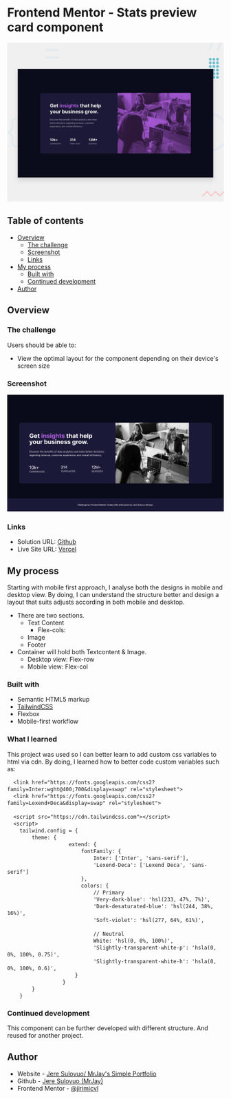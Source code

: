 # Frontend Mentor - Stats preview card component

![Design preview for the Stats preview card component coding challenge](./design/desktop-preview.jpg)

## Table of contents

- [Overview](#overview)
  - [The challenge](#the-challenge)
  - [Screenshot](#screenshot)
  - [Links](#links)
- [My process](#my-process)
  - [Built with](#built-with)
  - [Continued development](#continued-development)
- [Author](#author)

## Overview

### The challenge

Users should be able to:

- View the optimal layout for the component depending on their device's screen size

### Screenshot

![screenshot](./screenshot/screenshot.png)

### Links

- Solution URL: [Github](https://github.com/jeresulovuo/stats-preview-card-component)
- Live Site URL: [Vercel](https://mrjays-stats-preview-card-component.vercel.app/)

## My process
Starting with mobile first approach, I analyse both the designs in mobile and desktop view. By doing, I can understand the structure better and design a layout that suits adjusts according in both mobile and desktop.

- There are two sections.
    - Text Content
        - Flex-cols: 
    - Image
    - Footer
- Container will hold both Textcontent & Image.
    - Desktop view: Flex-row
    - Mobile view: Flex-col

### Built with

- Semantic HTML5 markup
- [TailwindCSS](https://tailwindcss.com/)
- Flexbox
- Mobile-first workflow

### What I learned

This project was used so I can better learn to add custom css variables to html via cdn. By doing, I learned how to better code custom variables such as:

```
  <link href="https://fonts.googleapis.com/css2?family=Inter:wght@400;700&display=swap" rel="stylesheet">
  <link href="https://fonts.googleapis.com/css2?family=Lexend+Deca&display=swap" rel="stylesheet">

  <script src="https://cdn.tailwindcss.com"></script>
  <script>
    tailwind.config = {
        theme: {
                    extend: {
                        fontFamily: {
                            Inter: ['Inter', 'sans-serif'],
                            'Lexend-Deca': ['Lexend Deca', 'sans-serif']
                        },
                        colors: {
                            // Primary
                            'Very-dark-blue': 'hsl(233, 47%, 7%)',
                            'Dark-desaturated-blue': 'hsl(244, 38%, 16%)',
                            'Soft-violet': 'hsl(277, 64%, 61%)',

                            // Neutral
                            White: 'hsl(0, 0%, 100%)',
                            'Slightly-transparent-white-p': 'hsla(0, 0%, 100%, 0.75)',
                            'Slightly-transparent-white-h': 'hsla(0, 0%, 100%, 0.6)',
                      }
                  }
        }
    }
```

### Continued development

This component can be further developed with different structure. And reused for another project.

## Author

- Website - [Jere Sulovuo/ MrJay's Simple Portfolio](https://mrjays-simple-portfolio.vercel.app/)
- Github - [Jere Sulovuo (MrJay)](https://github.com/jeresulovuo)
- Frontend Mentor - [@jirimicvl](https://www.frontendmentor.io/profile/jirimicvl)